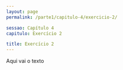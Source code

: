 ```yaml
---
layout: page
permalink: /parte1/capitulo-4/exercicio-2/

sessao: Capítulo 4
capitulo: Exercício 2

title: Exercício 2
---
```


Aqui vai o texto